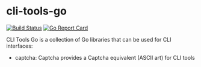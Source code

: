 # cli-tools-go


[![Build Status](https://travis-ci.org/thunderboltsid/cli-tools-go.svg?branch=master)](https://travis-ci.org/thunderboltsid/cli-tools-go)
[![Go Report Card](https://goreportcard.com/badge/github.com/thunderboltsid/cli-tools-go)](https://goreportcard.com/report/github.com/thunderboltsid/cli-tools-go)

CLI Tools Go is a collection of Go libraries that can be used for CLI interfaces:
- captcha: Captcha provides a Captcha equivalent (ASCII art) for CLI tools
